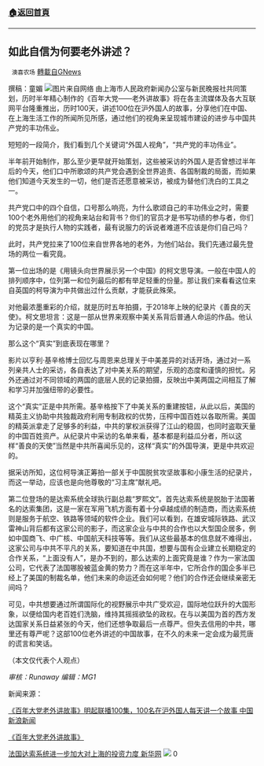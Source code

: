 ###  [:house:返回首頁](https://github.com/ourhimalayas/txt)
---

## 如此自信为何要老外讲述？
` 澳喜农场` [轉載自GNews](https://gnews.org/zh-hans/1076567/)

撰稿：童媚
![]()![](https://gnews.org/wp-content/uploads/2021/04/111-2-1.png)图片来自网络
由上海市人民政府新闻办公室与新民晚报社共同策划，历时半年精心制作的《百年大党——老外讲故事》将在各主流媒体及各大互联网平台隆重推出，历时100天，讲述100位在沪外国人的故事，分享他们在中国、在上海生活工作的所闻所见所感，通过他们的视角来呈现城市建设的进步与中国共产党的丰功伟业。

短短的一段简介，我们看到几个关键词“外国人视角”，“共产党的丰功伟业”。

半年前开始制作，那么至少更早就开始策划，这些被采访的外国人是否曾想过半年后的今天，他们口中所歌颂的共产党会遇到全世界追责、各国制裁的局面，而如果他们知道今天发生的一切，他们是否还愿意被采访，被成为替他们洗白的工具之一。

共产党口中的四个自信，口号那么响亮，为什么歌颂自己的丰功伟业之时，需要100个老外用他们的视角来站台和背书？你们的官员才是书写功绩的参与者，你们的党员才是执行人物的实践者，最有说服力的诉说者难道不应该是你们自己吗？

此时，共产党拉来了100位来自世界各地的老外，为他们站台。我们先通过最先登场的两位一看究竟。

第一位出场的是《用镜头向世界展示另一个中国》的柯文思导演。一般在中国人的排列顺序中，位列第一和位列最后的都有举足轻重的份量。那让我们来看看这位来自英国的柯导演为中共做出过什么贡献，才能获此殊荣。

对他最浓墨重彩的介绍，就是历时五年拍摄，于2018年上映的纪录片《善良的天使》。柯文思坦言：这是一部从世界来观察中美关系背后普通人命运的作品。他认为记录的是一个真实的中国。

那么这个“真实”到底表现在哪里？

影片以亨利·基辛格博士回忆与周恩来总理关于中美差异的对话开场，通过对一系列亲共人士的采访，各自表达了对中美关系的期望，乐观的态度和谨慎的担忧。另外还通过对不同领域的两国的底层人民的记录拍摄，反映出中美两国之间相互了解和学习并加强纽带的必要性。

这个“真实”正是中共所需。基辛格按下了中美关系的重建按钮，从此以后，美国的精英主义协助中共独裁政府利用专制政权的优势，压榨中国百姓以各取所需。美国的精英派拿走了足够多的利益，中共的掌权派获得了江山的稳固，也同时盗取天量的中国百姓资产。从纪录片中采访的名单来看，基本都是利益瓜分者，所以这样“善良的天使”当然是中共所喜闻乐见的，这样“真实”的外国导演，更是中共欢迎的。

据采访所知，这位柯导演正筹拍一部关于中国脱贫攻坚故事和小康生活的纪录片，而这一举动，应该也是向他尊敬的“习主席”献礼吧。

第二位登场的是达索系统全球执行副总裁“罗熙文”。首先达索系统是脱胎于法国著名的达索集团，这是一家在军用飞机方面有着十分卓越成绩的制造商，而达索系统则是服务于航空、铁路等领域的软件企业。我们可以看到，在雄安城际铁路、武汉雷神山背后都有这家公司的影子，而这家企业与中共的合作也以大型国企居多，例如中国商飞、中广核、中国航天科技等等。我们从这些最基本的信息就不难得出，这家公司与中共不平凡的关系，要知道在中共国，想要与国有企业建立长期稳定的合作关系，“上面没有人”，是办不到的，那么达索的上面究竟是谁？作为一家法国公司，它代表了法国哪股被蓝金黄的势力？而在这半年中，它所合作的国企多半已经上了美国的制裁名单，他们未来的命运还会如何呢？他们的合作还会继续亲密无间吗？

可见，中共想要通过所谓国际化的视野展示中共广受欢迎，国际地位跃升的大国形象，以便给国内老百姓们洗脑，维持其摇摇欲坠的政权。在与以美国为首的西方发达国家关系日益紧张的今天，他们还想争取最后一点尊严。但失去信用的中共，哪里还有尊严呢？这部100位老外讲述的中国故事，在不久的未来一定会成为最荒唐的谎言和笑话。

（本文仅代表个人观点）

*审核：Runaway 编辑：MG1*

新闻来源：

[《百年大党老外讲故事》明起联播100集，100名在沪外国人每天讲一个故事 中国新浪新闻](http://k.sina.com.cn/article_2539961154_v9764bb42019010zeo.html)

[《百年大党老外讲故事》](https://new.qq.com/rain/a/SHC2021040900203000)

[法国达索系统进一步加大对上海的投资力度 新华网](http://www.sh.xinhuanet.com/2020-07/26/c_139240682.htm)
![]()![](https://gnews.org/wp-content/uploads/2021/04/1-澳喜Logo.jpeg)
0
